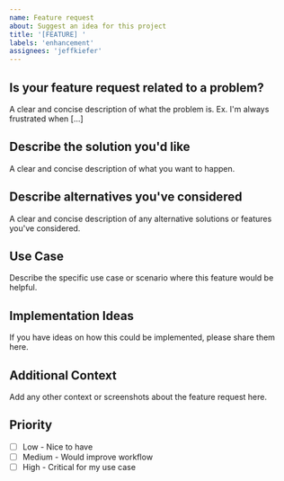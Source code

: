 ```yaml
---
name: Feature request
about: Suggest an idea for this project
title: '[FEATURE] '
labels: 'enhancement'
assignees: 'jeffkiefer'
---
```


## Is your feature request related to a problem?
A clear and concise description of what the problem is. Ex. I'm always frustrated when [...]

## Describe the solution you'd like
A clear and concise description of what you want to happen.

## Describe alternatives you've considered
A clear and concise description of any alternative solutions or features you've considered.

## Use Case
Describe the specific use case or scenario where this feature would be helpful.

## Implementation Ideas
If you have ideas on how this could be implemented, please share them here.

## Additional Context
Add any other context or screenshots about the feature request here.

## Priority
- [ ] Low - Nice to have
- [ ] Medium - Would improve workflow
- [ ] High - Critical for my use case
